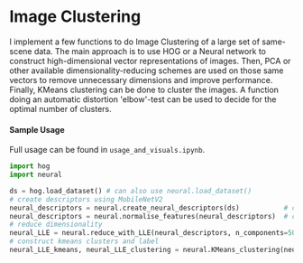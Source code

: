 # Image Clustering

I implement a few functions to do Image Clustering of a large set of same-scene data. The main approach is to use HOG or a Neural network to construct high-dimensional vector representations of images. Then, PCA or other available dimensionality-reducing schemes are used on those same vectors to remove unnecessary dimensions and improve performance. Finally, KMeans clustering can be done to cluster the images. A function doing an automatic distortion 'elbow'-test can be used to decide for the optimal number of clusters.

#### Sample Usage
Full usage can be found in `usage_and_visuals.ipynb`.

```python
import hog
import neural

ds = hog.load_dataset() # can also use neural.load_dataset()
# create descriptors using MobileNetV2
neural_descriptors = neural.create_neural_descriptors(ds)           # can also use hog.x
neural_descriptors = neural.normalise_features(neural_descriptors)  # can also use hog.x
# reduce dimensionality
neural_LLE = neural.reduce_with_LLE(neural_descriptors, n_components=50) # can also try .reduce_with_PCA, .reduce_with_Spectral
# construct kmeans clusters and label
neural_LLE_kmeans, neural_LLE_clustering = neural.KMeans_clustering(neural_LLE)
```